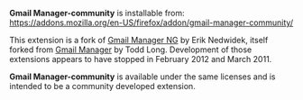**Gmail Manager-community** is installable from:
https://addons.mozilla.org/en-US/firefox/addon/gmail-manager-community/

This extension is a fork of [Gmail Manager NG](https://addons.mozilla.org/en-US/firefox/addon/gmail-manager-ng/) by Erik Nedwidek, itself forked from [Gmail Manager](https://addons.mozilla.org/en-US/firefox/addon/gmail-manager/) by Todd Long.
Development of those extensions appears to have stopped in February 2012 and March 2011.

**Gmail Manager-community** is available under the same licenses and is intended to be a community developed extension.
